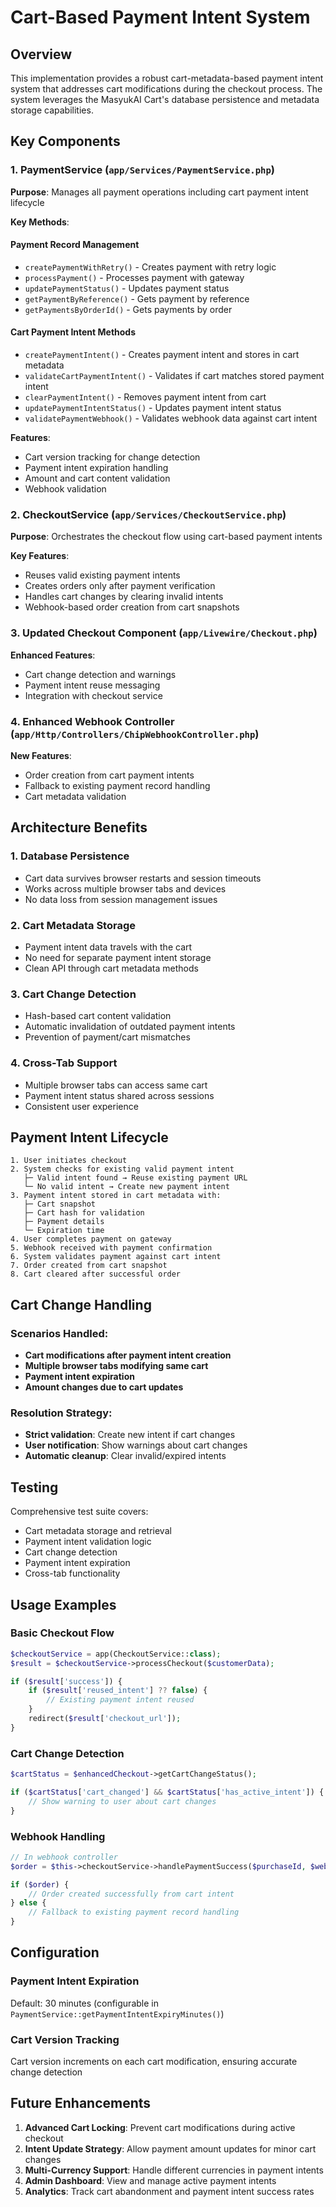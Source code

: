 # Cart-Based Payment Intent System

## Overview

This implementation provides a robust cart-metadata-based payment intent system that addresses cart modifications during the checkout process. The system leverages the MasyukAI Cart's database persistence and metadata storage capabilities.

## Key Components

### 1. PaymentService (`app/Services/PaymentService.php`)

**Purpose**: Manages all payment operations including cart payment intent lifecycle

**Key Methods**:

#### Payment Record Management
- `createPaymentWithRetry()` - Creates payment with retry logic
- `processPayment()` - Processes payment with gateway
- `updatePaymentStatus()` - Updates payment status
- `getPaymentByReference()` - Gets payment by reference
- `getPaymentsByOrderId()` - Gets payments by order

#### Cart Payment Intent Methods
- `createPaymentIntent()` - Creates payment intent and stores in cart metadata
- `validateCartPaymentIntent()` - Validates if cart matches stored payment intent
- `clearPaymentIntent()` - Removes payment intent from cart
- `updatePaymentIntentStatus()` - Updates payment intent status
- `validatePaymentWebhook()` - Validates webhook data against cart intent

**Features**:
- Cart version tracking for change detection
- Payment intent expiration handling
- Amount and cart content validation
- Webhook validation

### 2. CheckoutService (`app/Services/CheckoutService.php`)

**Purpose**: Orchestrates the checkout flow using cart-based payment intents

**Key Features**:
- Reuses valid existing payment intents
- Creates orders only after payment verification
- Handles cart changes by clearing invalid intents
- Webhook-based order creation from cart snapshots

### 3. Updated Checkout Component (`app/Livewire/Checkout.php`)

**Enhanced Features**:
- Cart change detection and warnings
- Payment intent reuse messaging
- Integration with checkout service

### 4. Enhanced Webhook Controller (`app/Http/Controllers/ChipWebhookController.php`)

**New Features**:
- Order creation from cart payment intents
- Fallback to existing payment record handling
- Cart metadata validation

## Architecture Benefits

### 1. **Database Persistence**
- Cart data survives browser restarts and session timeouts
- Works across multiple browser tabs and devices
- No data loss from session management issues

### 2. **Cart Metadata Storage**
- Payment intent data travels with the cart
- No need for separate payment intent storage
- Clean API through cart metadata methods

### 3. **Cart Change Detection**
- Hash-based cart content validation
- Automatic invalidation of outdated payment intents
- Prevention of payment/cart mismatches

### 4. **Cross-Tab Support**
- Multiple browser tabs can access same cart
- Payment intent status shared across sessions
- Consistent user experience

## Payment Intent Lifecycle

```
1. User initiates checkout
2. System checks for existing valid payment intent
   ├─ Valid intent found → Reuse existing payment URL
   └─ No valid intent → Create new payment intent
3. Payment intent stored in cart metadata with:
   ├─ Cart snapshot
   ├─ Cart hash for validation
   ├─ Payment details
   └─ Expiration time
4. User completes payment on gateway
5. Webhook received with payment confirmation
6. System validates payment against cart intent
7. Order created from cart snapshot
8. Cart cleared after successful order
```

## Cart Change Handling

### Scenarios Handled:
- **Cart modifications after payment intent creation**
- **Multiple browser tabs modifying same cart**
- **Payment intent expiration**
- **Amount changes due to cart updates**

### Resolution Strategy:
- **Strict validation**: Create new intent if cart changes
- **User notification**: Show warnings about cart changes
- **Automatic cleanup**: Clear invalid/expired intents

## Testing

Comprehensive test suite covers:
- Cart metadata storage and retrieval
- Payment intent validation logic
- Cart change detection
- Payment intent expiration
- Cross-tab functionality

## Usage Examples

### Basic Checkout Flow
```php
$checkoutService = app(CheckoutService::class);
$result = $checkoutService->processCheckout($customerData);

if ($result['success']) {
    if ($result['reused_intent'] ?? false) {
        // Existing payment intent reused
    }
    redirect($result['checkout_url']);
}
```

### Cart Change Detection
```php
$cartStatus = $enhancedCheckout->getCartChangeStatus();

if ($cartStatus['cart_changed'] && $cartStatus['has_active_intent']) {
    // Show warning to user about cart changes
}
```

### Webhook Handling
```php
// In webhook controller
$order = $this->checkoutService->handlePaymentSuccess($purchaseId, $webhookData);

if ($order) {
    // Order created successfully from cart intent
} else {
    // Fallback to existing payment record handling
}
```

## Configuration

### Payment Intent Expiration
Default: 30 minutes (configurable in `PaymentService::getPaymentIntentExpiryMinutes()`)

### Cart Version Tracking
Cart version increments on each cart modification, ensuring accurate change detection

## Future Enhancements

1. **Advanced Cart Locking**: Prevent cart modifications during active checkout
2. **Intent Update Strategy**: Allow payment amount updates for minor cart changes
3. **Multi-Currency Support**: Handle different currencies in payment intents
4. **Admin Dashboard**: View and manage active payment intents
5. **Analytics**: Track cart abandonment and payment intent success rates